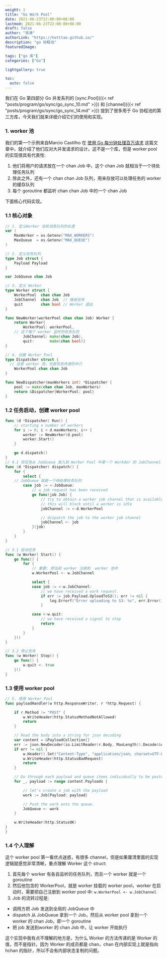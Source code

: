 ```yaml
---
weight: 1
title: "Go Work Pool"
date: 2021-06-23T22:00:00+08:00
lastmod: 2021-06-23T22:00:00+08:00
draft: false
author: "宋涛"
authorLink: "https://hotttao.github.io/"
description: "go 协程池"
featuredImage: 

tags: ["go 库"]
categories: ["Go"]

lightgallery: true

toc:
  auto: false
---
```


我们在 Go 第四部分 Go 并发系列的 [sync.Pool]({{< ref "posts/program/go/sync/go_sync_10.md" >}}) 和 [channel]({{< ref "posts/program/go/sync/go_sync_14.md" >}}) 提到了很多用于 Go 协程池的第三方库，今天我们就来详细介绍它们的使用和实现。

### 1. worker 池
我们的第一个示例来自Marcio Castilho 在 [使用 Go 每分钟处理百万请求](http://marcio.io/2015/07/handling-1-million-requests-per-minute-with-golang/)  这篇文章中，就介绍了他们应对大并发请求的设计。这不是一个库，但是 worker pool 的实现很具有代表性:
1. 他们将用户的请求放在一个 chan Job 中，这个 chan Job 就相当于一个待处理任务队列
2. 除此之外，还有一个 chan chan Job 队列，用来存放可以处理任务的 worker 的缓存队列
3. 每个 goroutine 都监听 chan chan Job 中的一个 chan Job

下面核心代码实现。

### 1.1 核心对象

```go
// 1. 定义Worker 池和消息队列的长度
var (
	MaxWorker = os.Getenv("MAX_WORKERS")
	MaxQueue  = os.Getenv("MAX_QUEUE")
)

// 2. 定义任务队列 
type Job struct {
	Payload Payload
}

var JobQueue chan Job

// 3. 定义 Worker
type Worker struct {
	WorkerPool  chan chan Job 
	JobChannel  chan Job  // 接收任务
	quit    	chan bool // Worker 退出
}

func NewWorker(workerPool chan chan Job) Worker {
	return Worker{
		WorkerPool: workerPool,
    // 这个每个 worker 监听的任务队列
		JobChannel: make(chan Job),
		quit:       make(chan bool)}
}

// 4. 创建 Worker Pool
type Dispatcher struct {
  // 这是 worker 池，也是任务传递的中介
	WorkerPool chan chan Job
}

func NewDispatcher(maxWorkers int) *Dispatcher {
	pool := make(chan chan Job, maxWorkers)
	return &Dispatcher{WorkerPool: pool}
}
```

### 1.2 任务启动，创建 worker pool
```go
func (d *Dispatcher) Run() {
    // starting n number of workers
	for i := 0; i < d.maxWorkers; i++ {
		worker := NewWorker(d.pool)
		worker.Start()
	}

	go d.dispatch()
}
// 4.1 将任务从 JobQueue 放入到 Worker Pool 中某一个 Workder 的 JobChannel 中，来调用 Worker
func (d *Dispatcher) dispatch() {
	for {
		select {
    // JobQueue 就是一个待处理任务队列
		case job := <-JobQueue:
			// a job request has been received
			go func(job Job) {
				// try to obtain a worker job channel that is available.
				// this will block until a worker is idle
				jobChannel := <-d.WorkerPool

				// dispatch the job to the worker job channel
				jobChannel <- job
			}(job)
		}
	}
}

// 3.1 启动任务
func (w Worker) Start() {
	go func() {
		for {
			// 重要: 把当前 worker 注册到  worker 池中
			w.WorkerPool <- w.JobChannel

			select {
			case job := <-w.JobChannel:
				// we have received a work request.
				if err := job.Payload.UploadToS3(); err != nil {
					log.Errorf("Error uploading to S3: %s", err.Error())
				}

			case <-w.quit:
				// we have received a signal to stop
				return
			}
		}
	}()
}

// 3.2 停止任务
func (w Worker) Stop() {
	go func() {
		w.quit <- true
	}()
}

```
### 1.3 使用 worker pool
```go
// 5. 使用 Worker Pool
func payloadHandler(w http.ResponseWriter, r *http.Request) {

    if r.Method != "POST" {
		w.WriteHeader(http.StatusMethodNotAllowed)
		return
	}

    // Read the body into a string for json decoding
	var content = &PayloadCollection{}
	err := json.NewDecoder(io.LimitReader(r.Body, MaxLength)).Decode(&content)
    if err != nil {
		w.Header().Set("Content-Type", "application/json; charset=UTF-8")
		w.WriteHeader(http.StatusBadRequest)
		return
	}

    // Go through each payload and queue items individually to be posted to S3
    for _, payload := range content.Payloads {

        // let's create a job with the payload
        work := Job{Payload: payload}

        // Push the work onto the queue.
        JobQueue <- work
    }

    w.WriteHeader(http.StatusOK)
}
}
```

### 1.4 个人理解
这个 worker pool 第一看优点迷惑，有很多 channel，但是如果厘清里面的实现逻辑就感觉非常清晰，重点理解 Worker 这个 struct:
1. 首先每个 worker 有各自监听的任务队列，而且一个 worker 就是一个 goroutine
2. 然后他包含的 WorkerPool，就是 worker 挂载的 worker pool，worker 在启动时，需要把自己注册到 worker pool 中: `w.WorkerPool <- w.JobChannel`
3. Job 的流转过程是:
  - 调用方把 Job 发送到全局的 JobQueue 中
  - dispatch 从 JobQueue 拿到一个 Job，然后从 worker pool 拿到一个 worker 的 chan Job，即一个 goroutine
  - 把 job 发送到worker 的 chan Job 中，让 worker 开始执行

这个实现中我有点不理解的地方是，为什么 Worker 的方法传递的是 Worker 的值，而不是指针。因为 Worker 的成员都是 chan，chan 在内部实现上就是指向 hchan 的指针，所以不会有内部状态复制的问题。
